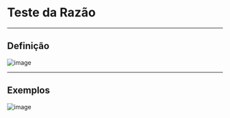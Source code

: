 # Teste da Razão

---
## Definição

![image](https://github.com/user-attachments/assets/df016836-35bf-4da6-ae25-67396b8f9053)


---
## Exemplos

![image](https://github.com/user-attachments/assets/ab993237-3bd2-436d-a06a-ca3b03726214)
